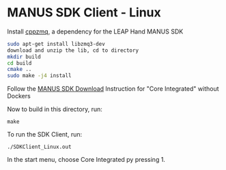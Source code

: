 # MANUS SDK Client - Linux
Install [cppzmq](https://github.com/zeromq/cppzmq/tree/master), a dependency for the LEAP Hand MANUS SDK 
```bash
sudo apt-get install libzmq3-dev
download and unzip the lib, cd to directory
mkdir build
cd build
cmake ..
sudo make -j4 install
```
Follow the [MANUS SDK Download](https://docs.manus-meta.com/2.4.0/Plugins/SDK/Linux/) Instruction for "Core Integrated" without Dockers

Now to build in this directory, run:
```
make
```

To run the SDK Client, run:
```
./SDKClient_Linux.out
```

In the start menu, choose Core Integrated py pressing 1.
